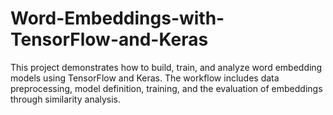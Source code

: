 # Word-Embeddings-with-TensorFlow-and-Keras
This project demonstrates how to build, train, and analyze word embedding models using TensorFlow and Keras. The workflow includes data preprocessing, model definition, training, and the evaluation of embeddings through similarity analysis.
